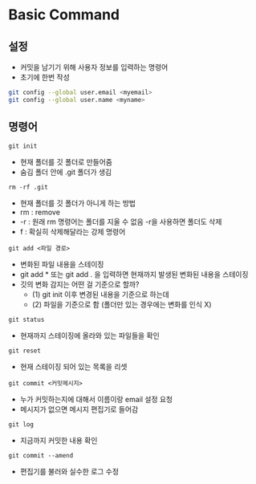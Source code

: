# Basic Command

## 설정

- 커밋을 남기기 위해 사용자 정보를 입력하는 명령어
- 초기에 한번 작성

```bash
git config --global user.email <myemail>
git config --global user.name <myname>
```

## 명령어

`git init`
- 현재 폴더를 깃 폴더로 만들어줌
- 숨김 폴더 안에 .git 폴더가 생김

`rm -rf .git`
- 현재 폴더를 깃 폴더가 아니게 하는 방법
- rm : remove
- -r : 원래 rm 명령어는 폴더를 지울 수 없음 -r을 사용하면 폴더도 삭제
- f : 확실히 삭제해달라는 강제 명령어

`git add <파일 경로>`
- 변화된 파일 내용을 스테이징
- git add * 또는 git add . 을 입력하면 현재까지 발생된 변화된 내용을 스테이징
- 깃의 변화 감지는 어떤 걸 기준으로 할까? 
    - (1) git init 이후 변경된 내용을 기준으로 하는데
    - (2) 파일을 기준으로 함 (폴더만 있는 경우에는 변화를 인식 X)

`git status`
- 현재까지 스테이징에 올라와 있는 파일들을 확인

`git reset`
- 현재 스테이징 되어 있는 목록을 리셋

`git commit <커밋메시지>`
- 누가 커밋하는지에 대해서 이름이랑 email 설정 요청
- 메시지가 없으면 메시지 편집기로 들어감

`git log`
- 지금까지 커밋한 내용 확인

`git commit --amend`
- 편집기를 불러와 실수한 로그 수정